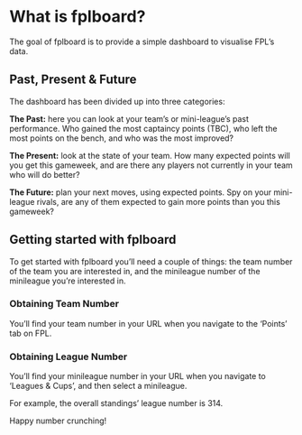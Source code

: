 # What is fplboard?

The goal of fplboard is to provide a simple dashboard to visualise FPL’s
data.

## Past, Present & Future

The dashboard has been divided up into three categories:

**The Past:** here you can look at your team’s or mini-league’s past
performance. Who gained the most captaincy points (TBC), who left the
most points on the bench, and who was the most improved?

**The Present:** look at the state of your team. How many expected
points will you get this gameweek, and are there any players not
currently in your team who will do better?

**The Future:** plan your next moves, using expected points. Spy on your
mini-league rivals, are any of them expected to gain more points than
you this gameweek?

## Getting started with fplboard

To get started with fplboard you’ll need a couple of things: the team
number of the team you are interested in, and the minileague number of
the minileague you’re interested in.

### Obtaining Team Number

You’ll find your team number in your URL when you navigate to the
‘Points’ tab on FPL.

### Obtaining League Number

You’ll find your minileague number in your URL when you navigate to
‘Leagues & Cups’, and then select a minileague.

For example, the overall standings’ league number is 314.

Happy number crunching!

